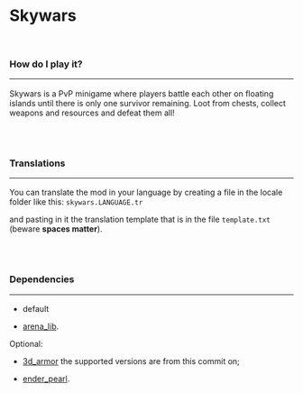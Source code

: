 
# Skywars
<br/>
  
  

### How do I play it? <br/><hr/>

Skywars is a PvP minigame where players battle each other on floating islands until there is only one survivor remaining.
Loot from chests, collect weapons and resources and defeat them all!


<br/><br/>



### Translations <br/><hr/>

You can translate the mod in your language by creating a file in the locale folder like this: `skywars.LANGUAGE.tr`

and pasting in it the translation template that is in the file `template.txt` (beware **spaces matter**).


<br/><br/>


  
### Dependencies <hr/>

* default

* [arena_lib](https://gitlab.com/zughy-friends-minetest/arena_lib/).


Optional:
* [3d_armor](https://github.com/minetest-mods/3d_armor/commit/7f63df230c7c63d6ae898a96a99655f10d290b13) the supported versions are from this commit on;

* [ender_pearl](https://content.minetest.net/packages/giov4/enderpearl/).
